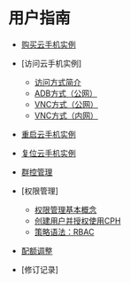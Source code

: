 # 用户指南

-   [购买云手机实例](购买云手机实例.md)
-   [访问云手机实例]
    -   [访问方式简介](访问方式简介.md)
    -   [ADB方式（公网）](ADB方式（公网）.md)
    -   [VNC方式（公网）](VNC方式（公网）.md)
    -   [VNC方式（内网）](VNC方式（内网）.md)

-   [重启云手机实例](重启云手机实例.md)
-   [复位云手机实例](复位云手机实例.md)
-   [群控管理](群控管理.md)
-   [权限管理]
    -   [权限管理基本概念](权限管理基本概念.md)
    -   [创建用户并授权使用CPH](创建用户并授权使用CPH.md)
    -   [策略语法：RBAC](策略语法-RBAC.md)

-   [配额调整](配额调整.md)
-   [修订记录]

